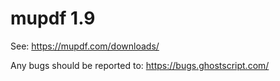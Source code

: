 # mupdf 1.9

See:
https://mupdf.com/downloads/

Any bugs should be reported to:
https://bugs.ghostscript.com/
